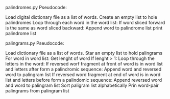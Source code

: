 
palindromes.py
Pseudocode:

Load digital dictionary file as a list of words.
Create an empty list to hole palindromes
Loop through each word in the word list:
    If word sliced forward is the same as word sliced backward:
        Append word to palindrome list
print palindrome list

palingrams.py
Pseudocode:

Load dictionary file as a list of words.
Star an empty list to hold palingrams
For word in word list:
    Get lenght of word
    If lenght > 1:
        Loop through the letters in the word:
            If reversed worf fragment at front of word is in word list and letters
            after form a palindromic sequence:
                Append word and reversed word to palingram list
            If reversed word fragment at end of word is in word list and letters
            before form a palindomic sequence:
                Append reversed word and word to palingram list
Sort paligram list alphabetically
Prin word-pair palingrams from palingram list
